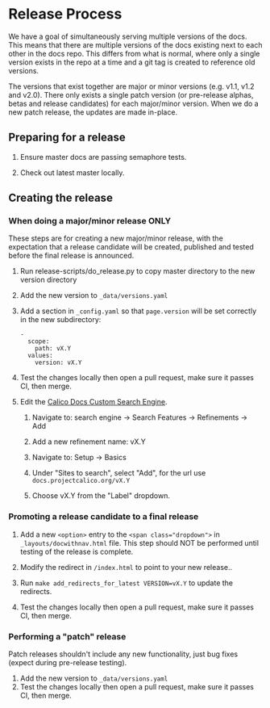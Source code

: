 # Release Process

We have a goal of simultaneously serving multiple versions of the docs. This
means that there are multiple versions of the docs existing next to each other
in the docs repo. This differs from what is normal, where only a single version
exists in the repo at a time and a git tag is created to reference old versions.

The versions that exist together are major or minor versions (e.g. v1.1, v1.2
and v2.0). There only exists a single patch version (or pre-release
alphas, betas and release candidates) for each major/minor version. When
we do a new patch release, the updates are made in-place.


## Preparing for a release

1. Ensure master docs are passing semaphore tests.

2. Check out latest master locally.

## Creating the release

### When doing a major/minor release ONLY

These steps are for creating a new major/minor release, with the expectation that a release candidate will be created, published and tested before the final release is announced.

1. Run release-scripts/do_release.py to copy master directory to the new version directory
2. Add the new version to `_data/versions.yaml`
3. Add a section in `_config.yaml` so that `page.version` will be set correctly in the new subdirectory:

   ```
   -
     scope:
       path: vX.Y
     values:
       version: vX.Y
   ```

4. Test the changes locally then open a pull request, make sure it passes CI, then merge.

6. Edit the [Calico Docs Custom Search Engine](cse.google.com/).

   1. Navigate to: search engine -> Search Features -> Refinements -> Add

   2. Add a new refinement name: vX.Y

   3. Navigate to: Setup -> Basics

   4. Under "Sites to search", select "Add", for the url use `docs.projectcalico.org/vX.Y`

   5. Choose vX.Y from the "Label" dropdown.

### Promoting a release candidate to a final release
1. Add a new `<option>` entry to the `<span class="dropdown">` in `_layouts/docwithnav.html` file. This step should NOT be performed until testing of the release is complete.

2. Modify the redirect in `/index.html` to point to your new release.. 
 
3. Run `make add_redirects_for_latest VERSION=vX.Y` to update the redirects. 

4. Test the changes locally then open a pull request, make sure it passes CI, then merge.

### Performing a "patch" release
Patch releases shouldn't include any new functionality, just bug fixes (expect during pre-release testing).

1. Add the new version to `_data/versions.yaml`
2. Test the changes locally then open a pull request, make sure it passes CI, then merge.
